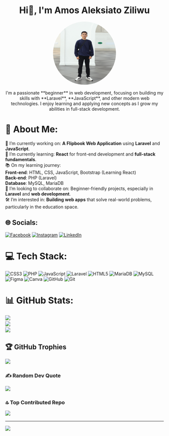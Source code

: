 <h1 align="center">Hi👋, I'm Amos Aleksiato Ziliwu</h1>
<p align="center">
  <img src="profile1.jpg" alt="Amos Aleksiato Ziliwu" width="200" height="200" style="border-radius: 50%;"/>
</p>
<div style="display: flex; align-items: center; justify-content: center;">
  <div style="max-width: 600px; text-align: center;">
    I'm a passionate **beginner** in web development, focusing on building my skills with **Laravel**, **JavaScript**, and other modern web technologies. I enjoy learning and applying new concepts as I grow my abilities in full-stack development.
  </div>
</div>

# 💫 About Me:
🔭 I’m currently working on: **A Flipbook Web Application** using **Laravel** and **JavaScript**.<br> 🌱 I’m currently learning: **React** for front-end development and **full-stack fundamentals**.<br> 📚 On my learning journey:<br> **Front-end**: HTML, CSS, JavaScript, Bootstrap (Learning React)<br> **Back-end**: PHP (Laravel)<br> **Database**: MySQL, MariaDB<br> 👯 I’m looking to collaborate on: Beginner-friendly projects, especially in **Laravel** and **web development**.<br> 🛠️ I’m interested in: **Building web apps** that solve real-world problems, particularly in the education space.


## 🌐 Socials:
[![Facebook](https://img.shields.io/badge/Facebook-%231877F2.svg?logo=Facebook&logoColor=white)](https://facebook.com/zil.amosas) [![Instagram](https://img.shields.io/badge/Instagram-%23E4405F.svg?logo=Instagram&logoColor=white)](https://instagram.com/amos_zil) [![LinkedIn](https://img.shields.io/badge/LinkedIn-%230077B5.svg?logo=linkedin&logoColor=white)](https://linkedin.com/in/amos-aleksiato-ziliwu-028840293) 

# 💻 Tech Stack:
![CSS3](https://img.shields.io/badge/css3-%231572B6.svg?style=for-the-badge&logo=css3&logoColor=white) ![PHP](https://img.shields.io/badge/php-%23777BB4.svg?style=for-the-badge&logo=php&logoColor=white) ![JavaScript](https://img.shields.io/badge/javascript-%23323330.svg?style=for-the-badge&logo=javascript&logoColor=%23F7DF1E) ![Laravel](https://img.shields.io/badge/laravel-%23FF2D20.svg?style=for-the-badge&logo=laravel&logoColor=white) ![HTML5](https://img.shields.io/badge/html5-%23E34F26.svg?style=for-the-badge&logo=html5&logoColor=white) ![MariaDB](https://img.shields.io/badge/MariaDB-003545?style=for-the-badge&logo=mariadb&logoColor=white) ![MySQL](https://img.shields.io/badge/mysql-4479A1.svg?style=for-the-badge&logo=mysql&logoColor=white) ![Figma](https://img.shields.io/badge/figma-%23F24E1E.svg?style=for-the-badge&logo=figma&logoColor=white) ![Canva](https://img.shields.io/badge/Canva-%2300C4CC.svg?style=for-the-badge&logo=Canva&logoColor=white) ![GitHub](https://img.shields.io/badge/github-%23121011.svg?style=for-the-badge&logo=github&logoColor=white) ![Git](https://img.shields.io/badge/git-%23F05033.svg?style=for-the-badge&logo=git&logoColor=white)
# 📊 GitHub Stats:
![](https://github-readme-stats.vercel.app/api?username=AmosZiliwu01&theme=dark&hide_border=false&include_all_commits=true&count_private=true)<br/>
![](https://github-readme-streak-stats.herokuapp.com/?user=AmosZiliwu01&theme=dark&hide_border=false)<br/>
![](https://github-readme-stats.vercel.app/api/top-langs/?username=AmosZiliwu01&theme=dark&hide_border=false&include_all_commits=true&count_private=true&layout=compact)

## 🏆 GitHub Trophies
![](https://github-profile-trophy.vercel.app/?username=AmosZiliwu01&theme=radical&no-frame=false&no-bg=true&margin-w=4)

### ✍️ Random Dev Quote
![](https://quotes-github-readme.vercel.app/api?type=horizontal&theme=radical)

### 🔝 Top Contributed Repo
![](https://github-contributor-stats.vercel.app/api?username=AmosZiliwu01&limit=5&theme=dark&combine_all_yearly_contributions=true)

---
[![](https://visitcount.itsvg.in/api?id=AmosZiliwu01&icon=0&color=0)](https://visitcount.itsvg.in)

<!-- Proudly created with GPRM ( https://gprm.itsvg.in ) -->



<!-- Proudly created with GPRM ( https://gprm.itsvg.in ) -->
